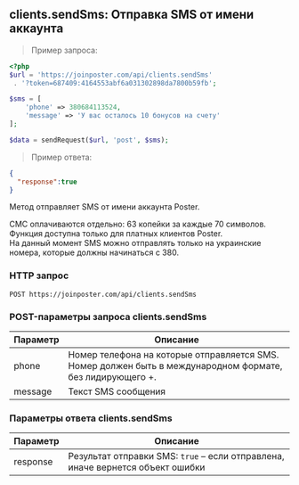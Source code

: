 ## clients.sendSms: Отправка SMS от имени аккаунта

> Пример запроса:

```php
<?php
$url = 'https://joinposter.com/api/clients.sendSms'
 . '?token=687409:4164553abf6a031302898da7800b59fb';

$sms = [
    'phone' => 380684113524,
    'message' => 'У вас осталось 10 бонусов на счету'
];

$data = sendRequest($url, 'post', $sms);

```

> Пример ответа:

```json
{
  "response":true
}
```

Метод отправляет SMS от имени аккаунта Poster.

<aside class="warning">
    СМС оплачиваются отдельно: 63 копейки за каждые 70 символов.
    Функция доступна только для платных клиентов Poster.
    
</aside>

<aside class="info">
    На данный момент SMS можно отправлять только на украинские номера, которые должны начинаться с 380.
</aside>

### HTTP запрос

`POST https://joinposter.com/api/clients.sendSms`

### POST-параметры запроса clients.sendSms

Параметр | Описание
-------- | --------
phone | Номер телефона на которые отправляется SMS. Номер должен быть в международном формате, без лидирующего +. 
message | Текст SMS сообщения  

### Параметры ответа clients.sendSms

Параметр | Описание
-------- | --------
response | Результат отправки SMS: `true` – если отправлена, иначе вернется объект ошибки

